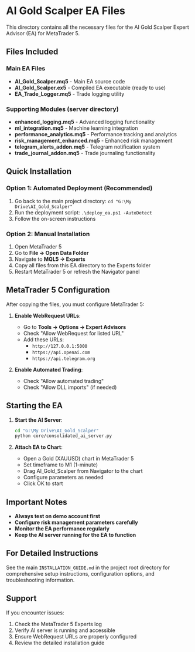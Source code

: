 # AI Gold Scalper EA Files

This directory contains all the necessary files for the AI Gold Scalper Expert Advisor (EA) for MetaTrader 5.

## Files Included

### Main EA Files
- **AI_Gold_Scalper.mq5** - Main EA source code
- **AI_Gold_Scalper.ex5** - Compiled EA executable (ready to use)
- **EA_Trade_Logger.mq5** - Trade logging utility

### Supporting Modules (server directory)
- **enhanced_logging.mq5** - Advanced logging functionality
- **ml_integration.mq5** - Machine learning integration
- **performance_analytics.mq5** - Performance tracking and analytics
- **risk_management_enhanced.mq5** - Enhanced risk management
- **telegram_alerts_addon.mq5** - Telegram notification system
- **trade_journal_addon.mq5** - Trade journaling functionality

## Quick Installation

### Option 1: Automated Deployment (Recommended)
1. Go back to the main project directory: `cd "G:\My Drive\AI_Gold_Scalper"`
2. Run the deployment script: `.\deploy_ea.ps1 -AutoDetect`
3. Follow the on-screen instructions

### Option 2: Manual Installation
1. Open MetaTrader 5
2. Go to **File → Open Data Folder**
3. Navigate to **MQL5 → Experts**
4. Copy all files from this EA directory to the Experts folder
5. Restart MetaTrader 5 or refresh the Navigator panel

## MetaTrader 5 Configuration

After copying the files, you must configure MetaTrader 5:

1. **Enable WebRequest URLs**:
   - Go to **Tools → Options → Expert Advisors**
   - Check "Allow WebRequest for listed URL"
   - Add these URLs:
     - `http://127.0.0.1:5000`
     - `https://api.openai.com`
     - `https://api.telegram.org`

2. **Enable Automated Trading**:
   - Check "Allow automated trading"
   - Check "Allow DLL imports" (if needed)

## Starting the EA

1. **Start the AI Server**:
   ```bash
   cd "G:\My Drive\AI_Gold_Scalper"
   python core/consolidated_ai_server.py
   ```

2. **Attach EA to Chart**:
   - Open a Gold (XAUUSD) chart in MetaTrader 5
   - Set timeframe to M1 (1-minute)
   - Drag AI_Gold_Scalper from Navigator to the chart
   - Configure parameters as needed
   - Click OK to start

## Important Notes

- **Always test on demo account first**
- **Configure risk management parameters carefully**
- **Monitor the EA performance regularly**
- **Keep the AI server running for the EA to function**

## For Detailed Instructions

See the main `INSTALLATION_GUIDE.md` in the project root directory for comprehensive setup instructions, configuration options, and troubleshooting information.

## Support

If you encounter issues:
1. Check the MetaTrader 5 Experts log
2. Verify AI server is running and accessible
3. Ensure WebRequest URLs are properly configured
4. Review the detailed installation guide
